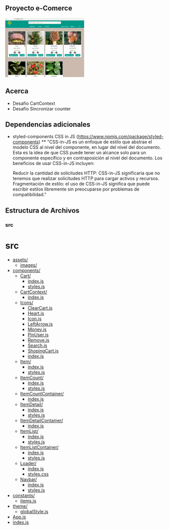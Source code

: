 ## Proyecto e-Comerce
![Alt Text](./src/assets/ecomerce.gif)
## Acerca
* Desafío CartContext
* Desafío Sincronizar counter

## Dependencias adicionales 
* styled-components CSS in JS  (https://www.npmjs.com/package/styled-components) 
  ** "CSS-in-JS es un enfoque de estilo que abstrae el modelo CSS al nivel del componente, en lugar del nivel del documento. Esta es la idea de que CSS puede tener un  alcance solo para un componente específico y en contraposición al nivel del documento. Los beneficios de usar CSS-in-JS incluyen:

  Reducir la cantidad de solicitudes HTTP: CSS-in-JS significaría que no tenemos que realizar solicitudes HTTP para cargar activos y recursos.
  Fragmentación de estilo: el uso de CSS-in-JS significa que puede escribir estilos libremente sin preocuparse por problemas de compatibilidad."

## Estructura de Archivos
### src

# src

* [assets/](./src/assets)
  * [images/](./src/assets/images)
* [components/](./src/components)
  * [Cart/](./src/components/Cart)
    * [index.js](./src/components/Cart/index.js)
    * [styles.js](./src/components/Cart/styles.js)
  * [CartContext/](./src/components/CartContext)
    * [index.js](./src/components/CartContext/index.js)
  * [Icons/](./src/components/Icons)
    * [ClearCart.js](./src/components/Icons/ClearCart.js)
    * [Heart.js](./src/components/Icons/Heart.js)
    * [Icon.js](./src/components/Icons/Icon.js)
    * [LeftArrow.js](./src/components/Icons/LeftArrow.js)
    * [Money.js](./src/components/Icons/Money.js)
    * [PinUser.js](./src/components/Icons/PinUser.js)
    * [Remove.js](./src/components/Icons/Remove.js)
    * [Search.js](./src/components/Icons/Search.js)
    * [ShopingCart.js](./src/components/Icons/ShopingCart.js)
    * [index.js](./src/components/Icons/index.js)
  * [Item/](./src/components/Item)
    * [index.js](./src/components/Item/index.js)
    * [styles.js](./src/components/Item/styles.js)
  * [ItemCount/](./src/components/ItemCount)
    * [index.js](./src/components/ItemCount/index.js)
    * [styles.js](./src/components/ItemCount/styles.js)
  * [ItemCountContainer/](./src/components/ItemCountContainer)
    * [index.js](./src/components/ItemCountContainer/index.js)
  * [ItemDetail/](./src/components/ItemDetail)
    * [index.js](./src/components/ItemDetail/index.js)
    * [styles.js](./src/components/ItemDetail/styles.js)
  * [ItemDetailContainer/](./src/components/ItemDetailContainer)
    * [index.js](./src/components/ItemDetailContainer/index.js)
  * [ItemList/](./src/components/ItemList)
    * [index.js](./src/components/ItemList/index.js)
    * [styles.js](./src/components/ItemList/styles.js)
  * [ItemListContainer/](./src/components/ItemListContainer)
    * [index.js](./src/components/ItemListContainer/index.js)
    * [styles.js](./src/components/ItemListContainer/styles.js)
  * [Loader/](./src/components/Loader)
    * [index.js](./src/components/Loader/index.js)
    * [styles.css](./src/components/Loader/styles.css)
  * [Navbar/](./src/components/Navbar)
    * [index.js](./src/components/Navbar/index.js)
    * [styles.js](./src/components/Navbar/styles.js)
* [constants/](./src/constants)
  * [items.js](./src/constants/items.js)
* [theme/](./src/theme)
  * [globalStyle.js](./src/theme/globalStyle.js)
* [App.js](./src/App.js)
* [index.js](./src/index.js)

